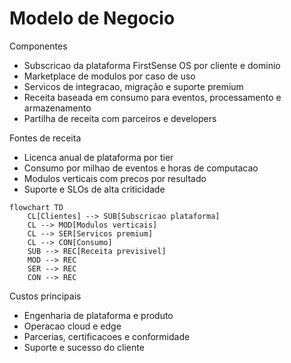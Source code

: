 # Modelo de Negocio

Componentes
- Subscricao da plataforma FirstSense OS por cliente e dominio
- Marketplace de modulos por caso de uso
- Servicos de integracao, migração e suporte premium
- Receita baseada em consumo para eventos, processamento e armazenamento
- Partilha de receita com parceiros e developers

Fontes de receita
- Licenca anual de plataforma por tier
- Consumo por milhao de eventos e horas de computacao
- Modulos verticais com precos por resultado
- Suporte e SLOs de alta criticidade

```mermaid
flowchart TD
    CL[Clientes] --> SUB[Subscricao plataforma]
    CL --> MOD[Modulos verticais]
    CL --> SER[Servicos premium]
    CL --> CON[Consumo]
    SUB --> REC[Receita previsivel]
    MOD --> REC
    SER --> REC
    CON --> REC
```

Custos principais
- Engenharia de plataforma e produto
- Operacao cloud e edge
- Parcerias, certificacoes e conformidade
- Suporte e sucesso do cliente

